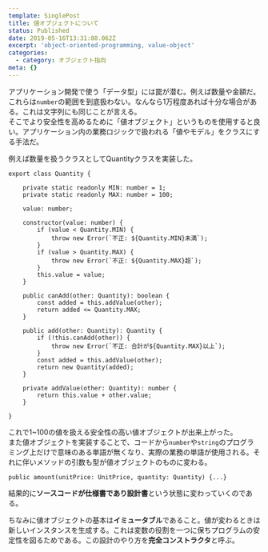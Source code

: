 ```yaml
---
template: SinglePost
title: 値オブジェクトについて
status: Published
date: 2019-05-16T13:31:08.062Z
excerpt: 'object-oriented-programming, value-object'
categories:
  - category: オブジェクト指向
meta: {}
---
```

アプリケーション開発で使う「データ型」には罠が潜む。例えば数量や金額だ。これらは`number`の範囲を到底扱わない。なんなら1万程度あれば十分な場合がある。これは文字列にも同じことが言える。  
そこでより安全性を高めるために「値オブジェクト」というものを使用すると良い。アプリケーション内の業務ロジックで扱われる「値やモデル」をクラスにする手法だ。  

例えば数量を扱うクラスとしてQuantityクラスを実装した。
```
export class Quantity {

    private static readonly MIN: number = 1;
    private static readonly MAX: number = 100;

    value: number;

    constructor(value: number) {
        if (value < Quantity.MIN) {
            throw new Error(`不正: ${Quantity.MIN}未満`);
        }
        if (value > Quantity.MAX) {
            throw new Error(`不正: ${Quantity.MAX}超`);
        }
        this.value = value;
    }

    public canAdd(other: Quantity): boolean {
        const added = this.addValue(other);
        return added <= Quantity.MAX;
    }

    public add(other: Quantity): Quantity {
        if (!this.canAdd(other)) {
            throw new Error(`不正: 合計が${Quantity.MAX}以上`);
        }
        const added = this.addValue(other);
        return new Quantity(added);
    }

    private addValue(other: Quantity): number {
        return this.value + other.value;
    }
    
}
```
これで1~100の値を扱える安全性の高い値オブジェクトが出来上がった。  
また値オブジェクトを実装することで、コードから`number`や`string`のプログラミング上だけで意味のある単語が無くなり、実際の業務の単語が使用される。それに伴いメソッドの引数も型が値オブジェクトのものに変わる。  
```
public amount(unitPrice: UnitPrice, quantity: Quantity) {...}
```
結果的に**ソースコードが仕様書であり設計書**という状態に変わっていくのである。  

ちなみに値オブジェクトの基本は**イミュータブル**であること。値が変わるときは新しいインスタンスを生成する。これは変数の役割を一つに保ちプログラムの安定性を図るためである。この設計のやり方を**完全コンストラクタ**と呼ぶ。  
